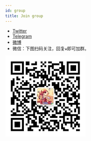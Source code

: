 ```yaml
---
id: group
title: Join group
---
```




- [Twitter](https://weibo.com/scriptwidget) 
- [Telegram](https://t.me/scriptwidgetapp)
- [微博](https://weibo.com/scriptwidget)
- 微信：下图扫码关注，回复`w`即可加群。


![img](../static/img/wechat.jpg)
